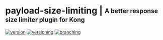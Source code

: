 # payload-size-limiting | <sub><sup>A better response size limiter plugin for Kong</sup></sub>
[![version](http://img.shields.io/badge/version-v0.0.0-blue.svg)](#)  [![versioning](http://img.shields.io/badge/versioning-semver-blue.svg)](http://semver.org/) [![branching](http://img.shields.io/badge/branching-github%20flow-blue.svg)](https://guides.github.com/introduction/flow/)
